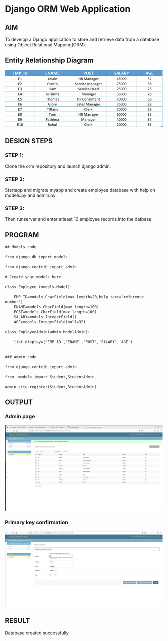 # Django ORM Web Application

## AIM
To develop a Django application to store and retrieve data from a database using Object Relational Mapping(ORM).

## Entity Relationship Diagram

![Emptable](images/ER.png)



## DESIGN STEPS

### STEP 1:
Clone the orm repository and launch django admin.

### STEP 2:
Startapp and migrate myapp and create employee database with help oh models.py and admin.py

### STEP 3:
Then runserver and enter atleast 10 employee records into the datbase

## PROGRAM
```
## Models code

from django.db import models

from django.contrib import admin

# Create your models here. 

class Employee (models.Model):
    
    EMP_ID=models.CharField(max_length=20,help_text="reference number")
    ENAME=models.CharField(max_length=100)
    POST=models.CharField(max_length=100)
    SALARY=models.IntegerField()
    AGE=models.IntegerField(null=32)

class EmployeeAdmin(admin.ModelAdmin):
    
    list_display=('EMP_ID','ENAME','POST','SALARY','AGE')


### Admin code 

from django.contrib import admin

from .models import Student,StudentAdmin

admin.site.register(Student,StudentAdmin)

```


## OUTPUT

### Admin page
![Emptable](images/employee.png)

### Primary key confirmation
![Emptable](images/primary.png)

## RESULT
Database created successfully
